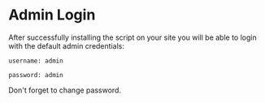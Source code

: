 # Admin Login

After successfully installing the script on your site you will be able to login with the default admin credentials:
```
username: admin

password: admin
```

Don't forget to change password.

